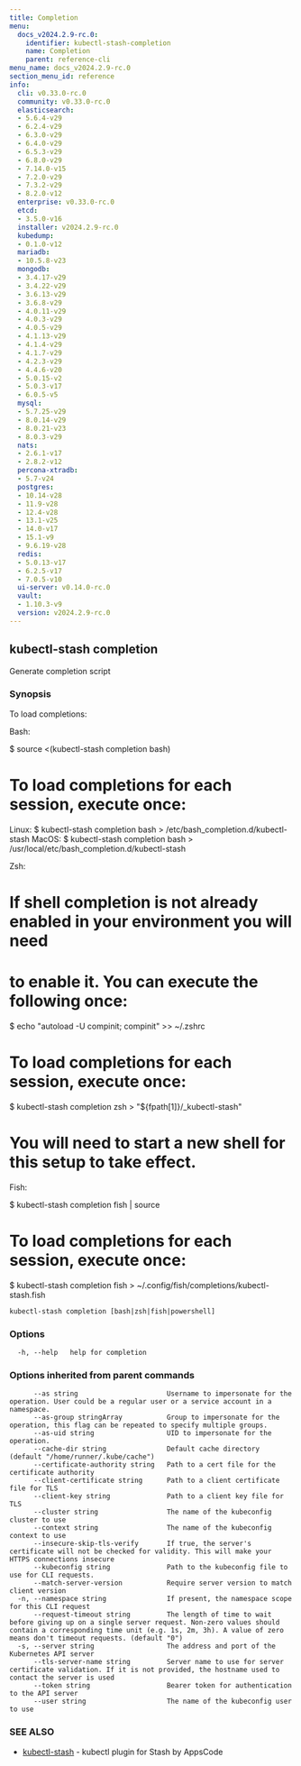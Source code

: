 ```yaml
---
title: Completion
menu:
  docs_v2024.2.9-rc.0:
    identifier: kubectl-stash-completion
    name: Completion
    parent: reference-cli
menu_name: docs_v2024.2.9-rc.0
section_menu_id: reference
info:
  cli: v0.33.0-rc.0
  community: v0.33.0-rc.0
  elasticsearch:
  - 5.6.4-v29
  - 6.2.4-v29
  - 6.3.0-v29
  - 6.4.0-v29
  - 6.5.3-v29
  - 6.8.0-v29
  - 7.14.0-v15
  - 7.2.0-v29
  - 7.3.2-v29
  - 8.2.0-v12
  enterprise: v0.33.0-rc.0
  etcd:
  - 3.5.0-v16
  installer: v2024.2.9-rc.0
  kubedump:
  - 0.1.0-v12
  mariadb:
  - 10.5.8-v23
  mongodb:
  - 3.4.17-v29
  - 3.4.22-v29
  - 3.6.13-v29
  - 3.6.8-v29
  - 4.0.11-v29
  - 4.0.3-v29
  - 4.0.5-v29
  - 4.1.13-v29
  - 4.1.4-v29
  - 4.1.7-v29
  - 4.2.3-v29
  - 4.4.6-v20
  - 5.0.15-v2
  - 5.0.3-v17
  - 6.0.5-v5
  mysql:
  - 5.7.25-v29
  - 8.0.14-v29
  - 8.0.21-v23
  - 8.0.3-v29
  nats:
  - 2.6.1-v17
  - 2.8.2-v12
  percona-xtradb:
  - 5.7-v24
  postgres:
  - 10.14-v28
  - 11.9-v28
  - 12.4-v28
  - 13.1-v25
  - 14.0-v17
  - 15.1-v9
  - 9.6.19-v28
  redis:
  - 5.0.13-v17
  - 6.2.5-v17
  - 7.0.5-v10
  ui-server: v0.14.0-rc.0
  vault:
  - 1.10.3-v9
  version: v2024.2.9-rc.0
---
```


## kubectl-stash completion

Generate completion script

### Synopsis

To load completions:

Bash:

$ source <(kubectl-stash completion bash)

# To load completions for each session, execute once:
Linux:
  $ kubectl-stash completion bash > /etc/bash_completion.d/kubectl-stash
MacOS:
  $ kubectl-stash completion bash > /usr/local/etc/bash_completion.d/kubectl-stash

Zsh:

# If shell completion is not already enabled in your environment you will need
# to enable it.  You can execute the following once:

$ echo "autoload -U compinit; compinit" >> ~/.zshrc

# To load completions for each session, execute once:
$ kubectl-stash completion zsh > "${fpath[1]}/_kubectl-stash"

# You will need to start a new shell for this setup to take effect.

Fish:

$ kubectl-stash completion fish | source

# To load completions for each session, execute once:
$ kubectl-stash completion fish > ~/.config/fish/completions/kubectl-stash.fish


```
kubectl-stash completion [bash|zsh|fish|powershell]
```

### Options

```
  -h, --help   help for completion
```

### Options inherited from parent commands

```
      --as string                      Username to impersonate for the operation. User could be a regular user or a service account in a namespace.
      --as-group stringArray           Group to impersonate for the operation, this flag can be repeated to specify multiple groups.
      --as-uid string                  UID to impersonate for the operation.
      --cache-dir string               Default cache directory (default "/home/runner/.kube/cache")
      --certificate-authority string   Path to a cert file for the certificate authority
      --client-certificate string      Path to a client certificate file for TLS
      --client-key string              Path to a client key file for TLS
      --cluster string                 The name of the kubeconfig cluster to use
      --context string                 The name of the kubeconfig context to use
      --insecure-skip-tls-verify       If true, the server's certificate will not be checked for validity. This will make your HTTPS connections insecure
      --kubeconfig string              Path to the kubeconfig file to use for CLI requests.
      --match-server-version           Require server version to match client version
  -n, --namespace string               If present, the namespace scope for this CLI request
      --request-timeout string         The length of time to wait before giving up on a single server request. Non-zero values should contain a corresponding time unit (e.g. 1s, 2m, 3h). A value of zero means don't timeout requests. (default "0")
  -s, --server string                  The address and port of the Kubernetes API server
      --tls-server-name string         Server name to use for server certificate validation. If it is not provided, the hostname used to contact the server is used
      --token string                   Bearer token for authentication to the API server
      --user string                    The name of the kubeconfig user to use
```

### SEE ALSO

* [kubectl-stash](/docs/v2024.2.9-rc.0/reference/cli/kubectl-stash)	 - kubectl plugin for Stash by AppsCode

